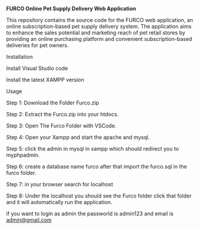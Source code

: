 **FURCO Online Pet Supply Delivery Web Application**

This repository contains the source code for the FURCO web application, an online subscription-based pet supply delivery system. 
The application aims to enhance the sales potential and marketing reach of pet retail stores by providing an online purchasing platform and convenient subscription-based deliveries for pet owners.  

Installation

Install Visual Studio code

Install the latest XAMPP version

Usage

Step 1: Download the Folder Furco.zip 

Step 2: Extract the Furco.zip into your htdocs.

Step 3: Open The Furco Folder with VSCode.

Step 4: Open your Xampp and start the apache and mysql. 

Step 5: click the admin in mysql in xampp which should redirect you to myphpadmin.

Step 6: create a database name furco after that import the furco.sql in the furco folder.

Step 7: in your browser search for localhost  

Step 8: Under the localhost you should see the Furco folder click that folder and it will automatically run the application. 

if you want to login as admin the passworld is admin123 and email is admin@gmail.com
